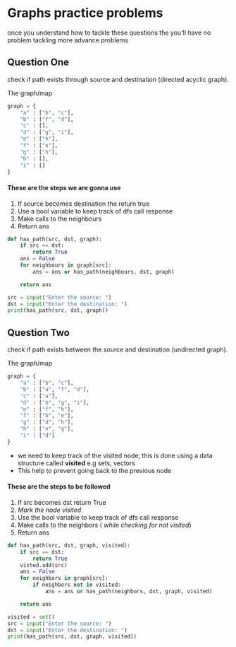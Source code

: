 # Graphs practice problems

once you understand how to tackle these questions the you'll have no problem tackling more advance problems

## Question One

check if path exists through source and destination (directed acyclic graph).

The graph/map
```python
graph = {
	"a" : ["b", "c"],
	"b" : ["f", "d"],
	"c" : [],
	"d" : ["g", "i"],
	"e" : ["h"],
	"f" : ["e"],
	"g" : ["h"],
	"h" : [],
	"i" : []
}

```


#### These are the steps we are gonna use

1. If source becomes destination the return true
2. Use a bool variable to keep track of dfs call response
3. Make calls to the neighbours
4. Return ans

```python
def has_path(src, dst, graph):
	if src == dst:
		return True
	ans = False
	for neighbours in graph[src]:
		ans = ans or has_path(neighbours, dst, graph)

	return ans

src = input("Enter the source: ")
dst = input("Enter the destination: ")
print(has_path(src, dst, graph))
```


## Question Two

check if path exists between the source and destination (undirected graph).

The graph/map
```python
graph = {
	"a" : ["b", "c"],
	"b" : ["a", "f", "d"],
	"c" : ["a"],
	"d" : ["b", "g", "i"],
	"e" : ["f", "h"],
	"f" : ["b", "e"],
	"g" : ["d", "h"],
	"h" : ["e", "g"],
	"i" : ["d"]
}
```


* we need to keep track of the visited node, this is done using a data structure called **visited** e.g sets, vectors
* This help to prevent going back to the previous node 

#### These are the steps to be followed

1. If src becomes dst return True
2. *Mark the node visited*
3. Use the bool variable to keep track of dfs call response
4. Make calls to the neighbors ( *while checking for not visited*)
5. Return ans

```python
def has_path(src, dst, graph, visited):
	if src == dst:
		return True
	visted.add(src)
	ans = False
	for neighbors in graph[src]:
		if neighbors not in visited:
			ans = ans or has_path(neighbors, dst, graph, visited)

	return ans

visited = set()
src = input("Enter the source: ")
dst = input("Enter the destination: ")
print(has_path(src, dst, graph, visited))
```